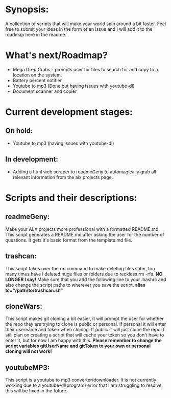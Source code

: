 # Synopsis:
A collection of scripts that will make your world spin around a bit faster.
Feel free to submit your ideas in the form of an issue and I will add it to the roadmap here in the readme.

# What's next/Roadmap?
* Mega Grep Grabs - prompts user for files to search for and copy to a location on the system.
* Battery percent notifier
* Youtube to mp3 (Done but having issues with youtube-dl)
* Document scanner and copier

# Current development stages:

## On hold:
* Youtube to mp3 (having issues with youtube-dl)

## In development:
* Adding a html web scraper to readmeGeny to automagically grab all relevant 
information from the alx projects page.

# Scripts and their descriptions:

## readmeGeny:
Make your ALX projects more professional with a formatted README.md. This script 
generates a README.md after asking the user for the number of questions. It gets
it's basic format from the template.md file.

## trashcan:
This script takes over the rm command to make deleting files safer, too many times
have i deleted huge files or folders due to reckless rm -rfs. **NO LONGER I say!**
Make sure that you add the following line to your .bashrc and also change the script paths
to wherever you save the script.
**alias tc="/path/to/trashcan.sh"**

## cloneWars:
This script makes git cloning a bit easier, it will prompt the user for whether the repo
they are trying to clone is public or personal. If personal it will enter their username and 
token when cloning. If public it will just clone the repo. I still plan on creating 
a script that will cache your token so you don't  have to enter it, but for now I am happy
with this. **Please remember to change the script variables gitUserName and gitToken to your own
or personal cloning will not work!**

## youtubeMP3:
This script is a youtube to mp3 converter/downloader. It is not currently working
due to a youtube-dl(program) error that I am struggling to resolve, this will be fixed in the future.
